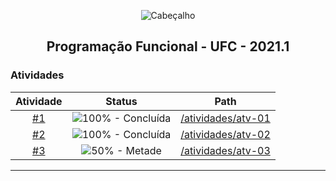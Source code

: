 <p align="center">
  <img src="https://i.imgur.com/5SjnBMR.png" align="center" alt="Cabeçalho" />
  <h2 align="center">Programação Funcional - UFC - 2021.1</h2>
</p>

### Atividades

Atividade | Status | Path
:------:|:------:|:------:
[#1](/atividades/atv-01) | ![100% - Concluída](https://img.shields.io/badge/-100%25-green) | [/atividades/atv-01](/atividades/atv-01)
[#2](/atividades/atv-02) | ![100% - Concluída](https://img.shields.io/badge/-100%25-green) | [/atividades/atv-02](/atividades/atv-02)
[#3](/atividades/atv-03) | ![50% - Metade](https://img.shields.io/badge/-50%25-yellow) | [/atividades/atv-03](/atividades/atv-03)

---


